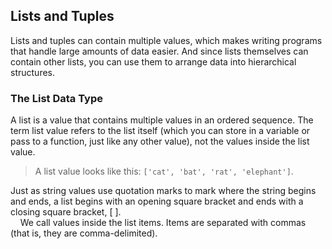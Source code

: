 ## Lists and Tuples
Lists and tuples can contain multiple values, which makes writing programs that handle large amounts of data easier. And since lists themselves can contain other lists, you can use them to arrange data into hierarchical structures.

### The List Data Type
A list is a value that contains multiple values in an ordered sequence. The term list value refers to the list itself (which you can store in a variable or pass to a function, just like any other value), not the values inside the list value.  
> A list value looks like this: `['cat', 'bat', 'rat', 'elephant']`.

Just as string values use quotation marks to mark where the string begins and ends, a list begins with an opening square bracket and ends with a closing square bracket, [ ].  
&nbsp;&nbsp;&nbsp;&nbsp;We call values inside the list items. Items are separated with commas (that is, they are comma-delimited).

